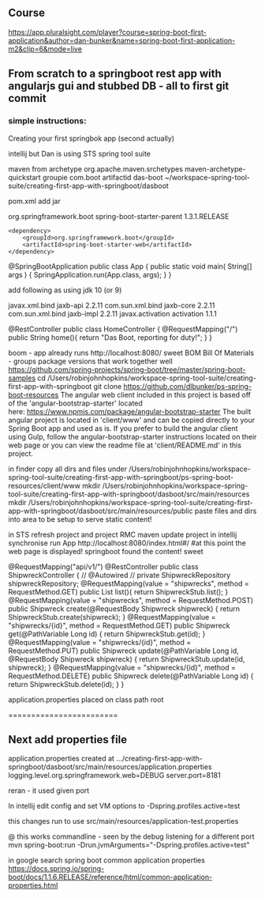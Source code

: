 ## Course

https://app.pluralsight.com/player?course=spring-boot-first-application&author=dan-bunker&name=spring-boot-first-application-m2&clip=6&mode=live

## From scratch to a springboot rest app with angularjs gui and stubbed DB - all to first git commit
### simple instructions:

Creating your first springbok app (second actually)

intellij but Dan is using STS spring tool suite

maven from archetype org.apache.maven.srchetypes maven-archetype-quickstart
groupie com.boot
artifactid das-boot
~/workspace-spring-tool-suite/creating-first-app-with-springboot/dasboot

pom.xml
add
<packaging>jar</packaging>

<parent>
  <groupId>org.springframework.boot</groupId>
  <artifactId>spring-boot-starter-parent</artifactId>
  <version>1.3.1.RELEASE</version>
</parent>
<dependencies>

    <dependency>
        <groupId>org.springframework.boot</groupId>
        <artifactId>spring-boot-starter-web</artifactId>
    </dependency>


@SpringBootApplication
public class App
{
    public static void main( String[] args )
    {
        SpringApplication.run(App.class, args);
    }
}

add following as using jdk 10 (or 9)

<dependency>
    <groupId>javax.xml.bind</groupId>
    <artifactId>jaxb-api</artifactId>
    <version>2.2.11</version>
</dependency>
<dependency>
    <groupId>com.sun.xml.bind</groupId>
    <artifactId>jaxb-core</artifactId>
    <version>2.2.11</version>
</dependency>
<dependency>
    <groupId>com.sun.xml.bind</groupId>
    <artifactId>jaxb-impl</artifactId>
    <version>2.2.11</version>
</dependency>
<dependency>
    <groupId>javax.activation</groupId>
    <artifactId>activation</artifactId>
    <version>1.1.1</version>
</dependency>

@RestController
public class HomeController {
    @RequestMapping("/")
    public String home(){
        return "Das Boot, reporting for duty!";
    }
}

boom - app already runs http://localhost:8080/
sweet
BOM Bill Of Materials - groups package versions that work together well
https://github.com/spring-projects/spring-boot/tree/master/spring-boot-samples
cd /Users/robinjohnhopkins/workspace-spring-tool-suite/creating-first-app-with-springboot
git clone https://github.com/dlbunker/ps-spring-boot-resources
The angular web client included in this project is based off of the 'angular-bootstrap-starter' located here: https://www.npmjs.com/package/angular-bootstrap-starter
The built angular project is located in 'client/www' and can be copied directly to your Spring Boot app and used as is. If you prefer to build the angular client using Gulp, follow the angular-bootstrap-starter instructions located on their web page or you can view the readme file at 'client/README.md' in this project.

in finder copy all dirs and files under
/Users/robinjohnhopkins/workspace-spring-tool-suite/creating-first-app-with-springboot/ps-spring-boot-resources/client/www
mkdir /Users/robinjohnhopkins/workspace-spring-tool-suite/creating-first-app-with-springboot/dasboot/src/main/resources
mkdir /Users/robinjohnhopkins/workspace-spring-tool-suite/creating-first-app-with-springboot/dasboot/src/main/resources/public
paste files and dirs into area to be setup to serve static content!

in STS refresh project and project RMC maven update project
in intellij synchronise
run App
http://localhost:8080/index.html#/				#at this point the web page is displayed! springboot found the content! sweet

@RequestMapping("api/v1/")
@RestController
public class ShipwreckController {
//    @Autowired
//    private ShipwreckRepository shipwreckRepository;
    @RequestMapping(value = "shipwrecks", method = RequestMethod.GET)
    public List<Shipwreck> list(){
        return ShipwreckStub.list();
    }
    @RequestMapping(value = "shipwrecks", method = RequestMethod.POST)
    public Shipwreck create(@RequestBody Shipwreck shipwreck) {
        return ShipwreckStub.create(shipwreck);
    }
    @RequestMapping(value = "shipwrecks/{id}", method = RequestMethod.GET)
    public Shipwreck get(@PathVariable Long id) {
        return ShipwreckStub.get(id);
    }
    @RequestMapping(value = "shipwrecks/{id}", method = RequestMethod.PUT)
    public Shipwreck update(@PathVariable Long id, @RequestBody Shipwreck shipwreck) {
        return ShipwreckStub.update(id, shipwreck);
    }
    @RequestMapping(value = "shipwrecks/{id}", method = RequestMethod.DELETE)
    public Shipwreck delete(@PathVariable Long id) {
        return ShipwreckStub.delete(id);
    }
}

application.properties placed on class path root



========================


## Next add properties file
application.properties created at .../creating-first-app-with-springboot/dasboot/src/main/resources/application.properties
    logging.level.org.springframework.web=DEBUG
    server.port=8181

reran - it used given port


In intellij edit config and set VM options to
-Dspring.profiles.active=test

this changes run to use src/main/resources/application-test.properties

@ this works commandline - seen by the debug listening for a different port
mvn spring-boot:run -Drun.jvmArguments="-Dspring.profiles.active=test"

in google search spring boot common application properties
https://docs.spring.io/spring-boot/docs/1.1.6.RELEASE/reference/html/common-application-properties.html

